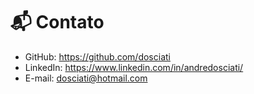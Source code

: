 # 📬 Contato

- GitHub: https://github.com/dosciati
- LinkedIn: https://www.linkedin.com/in/andredosciati/
- E-mail: dosciati@hotmail.com